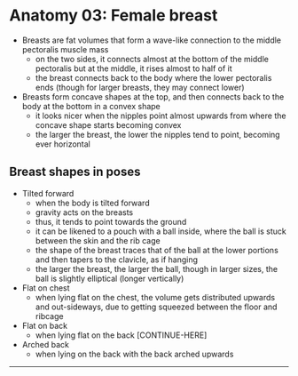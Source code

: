# Anatomy 03: Female breast

- Breasts are fat volumes that form a wave-like connection to the middle pectoralis muscle mass
  - on the two sides, it connects almost at the bottom of the middle pectoralis but at the middle, it rises almost to half of it
  - the breast connects back to the body where the lower pectoralis ends (though for larger breasts, they may connect lower)
- Breasts form concave shapes at the top, and then connects back to the body at the bottom in a convex shape
  - it looks nicer when the nipples point almost upwards from where the concave shape starts becoming convex
  - the larger the breast, the lower the nipples tend to point, becoming ever horizontal

## Breast shapes in poses

- Tilted forward
  - when the body is tilted forward
  - gravity acts on the breasts
  - thus, it tends to point towards the ground
  - it can be likened to a pouch with a ball inside, where the ball is stuck between the skin and the rib cage
  - the shape of the breast traces that of the ball at the lower portions and then tapers to the clavicle, as if hanging
  - the larger the breast, the larger the ball, though in larger sizes, the ball is slightly elliptical (longer vertically)
- Flat on chest
  - when lying flat on the chest, the volume gets distributed upwards and out-sideways, due to getting squeezed between the floor and ribcage
- Flat on back
  - when lying flat on the back [CONTINUE-HERE]
- Arched back
  - when lying on the back with the back arched upwards

---
